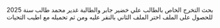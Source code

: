 بحث التخرج الخاص بالطالب علي خضير جابر والطالبة غدير محمد طالب 
سنة 2025 
للحصول على الملف اختر الملف الثاني بالنقر عليه ومن ثم تحميله 
مع اطيب التحيات 
